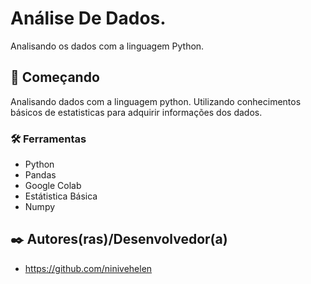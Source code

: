 # Análise De Dados.
Analisando os dados com a linguagem Python.

## 🚀 Começando

Analisando dados com a linguagem python. Utilizando conhecimentos básicos de estatisticas para adquirir informações dos dados.  

### 🛠️ Ferramentas

* Python
* Pandas
* Google Colab
* Estátistica Básica 
* Numpy

## ✒️ Autores(ras)/Desenvolvedor(a)

* https://github.com/ninivehelen
